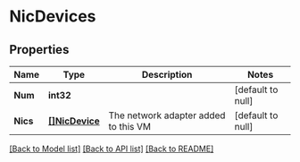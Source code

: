 # NicDevices

## Properties
Name | Type | Description | Notes
------------ | ------------- | ------------- | -------------
**Num** | **int32** |  | [default to null]
**Nics** | [**[]NicDevice**](NICDevice.md) | The network adapter added to this VM | [default to null]

[[Back to Model list]](../README.md#documentation-for-models) [[Back to API list]](../README.md#documentation-for-api-endpoints) [[Back to README]](../README.md)

